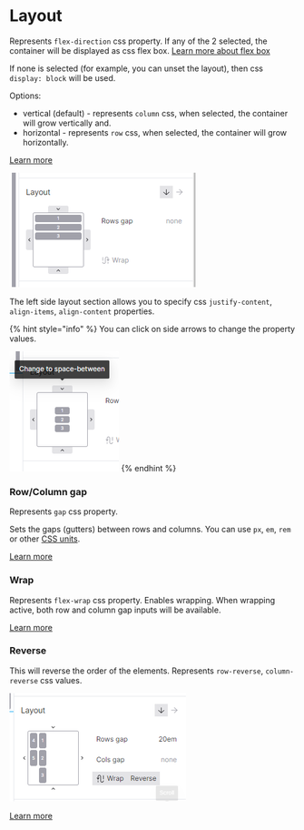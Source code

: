 # Layout

Represents `flex-direction` css property. If any of the 2 selected, the container will be displayed as css flex box. [Learn more about flex box](https://developer.mozilla.org/en-US/docs/Web/CSS/CSS\_Flexible\_Box\_Layout/Basic\_Concepts\_of\_Flexbox)

If none is selected (for example, you can unset the layout), then css `display: block` will be used.

Options:

* vertical (default) - represents `column` css, when selected, the container will grow vertically and.
* horizontal - represents `row` css, when selected, the container will grow horizontally.

[Learn more](https://developer.mozilla.org/en-US/docs/Web/CSS/flex-direction)

![](<../.gitbook/assets/image (7) (2).png>)

The left side layout section allows you to specify css `justify-content`, `align-items`, `align-content` properties.

{% hint style="info" %}
You can click on side arrows to change the property values.

<img src="../.gitbook/assets/space-between.png" alt="img.png" data-size="original">
{% endhint %}

### Row/Column gap

Represents `gap` css property.

Sets the gaps (gutters) between rows and columns. You can use `px`, `em`, `rem` or other [CSS units](css-units.md).

[Learn more](https://developer.mozilla.org/en-US/docs/Web/CSS/gap)

### Wrap

Represents `flex-wrap` css property. Enables wrapping. When wrapping active, both row and column gap inputs will be available.

[Learn more](https://developer.mozilla.org/en-US/docs/Web/CSS/flex-wrap)

### Reverse

This will reverse the order of the elements. Represents `row-reverse`, `column-reverse` css values.

![img.png](../.gitbook/assets/flex-reverse.png)

[Learn more](https://developer.mozilla.org/en-US/docs/Web/CSS/flex-direction)
